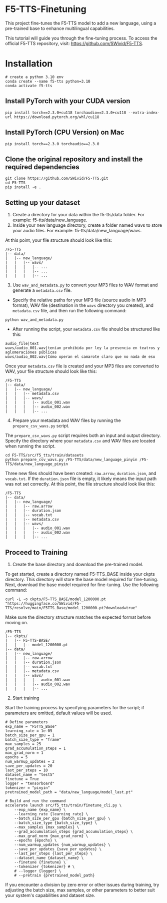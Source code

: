 # F5-TTS-Finetuning
This project fine-tunes the F5-TTS model to add a new language, using a pre-trained base to enhance multilingual capabilities.

This tutorial will guide you through the fine-tuning process. To access the official F5-TTS repository, visit: https://github.com/SWivid/F5-TTS.
# Installation
```
# create a python 3.10 env
conda create --name f5-tts python=3.10
conda activate f5-tts
```
## Install PyTorch with your CUDA version
```
pip install torch==2.3.0+cu118 torchaudio==2.3.0+cu118 --extra-index-url https://download.pytorch.org/whl/cu118
```
## Install PyTorch (CPU Version) on Mac
```
pip install torch==2.3.0 torchaudio==2.3.0
```
## Clone the original repository and install the required dependencies
```
git clone https://github.com/SWivid/F5-TTS.git
cd F5-TTS
pip install -e .
```
## Setting up your dataset
1. Create a directory for your data within the f5-tts/data folder. For example: f5-tts/data/new_language.
2. Inside your new language directory, create a folder named wavs to store your audio files. For example: f5-tts/data/new_language/wavs.

At this point, your file structure should look like this:
```
/F5-TTS
|-- data/
|   |-- new_language/
|   |   |-- wavs/
|   |   |   |-- ...
|   |   |   |-- ...
|   |   |   |-- ...
```
3. Use `wav_and_metadata.py` to convert your MP3 files to WAV format and generate a `metadata.csv` file.
   
* Specify the relative paths for your MP3 file (source audio in MP3 format), WAV file (destination in the `wavs` directory you created), and `metadata.csv` file, and then run the following command:
```
python wav_and_metadata.py
```
* After running the script, your `metadata.csv` file should be structured like this:
```
audio_file|text
wavs/audio_001.wav|tenían prohibida por ley la presencia en teatros y aglomeraciones públicas
wavs/audio_002.wav|Cómo operan el camarote claro que no nada de eso
```
Once your `metadata.csv` file is created and your MP3 files are converted to WAV, your file structure should look like this:
```
/F5-TTS
|-- data/
|   |-- new_language/
|   |   |-- metadata.csv
|   |   |-- wavs/
|   |   |   |-- audio_001.wav
|   |   |   |-- audio_002.wav
|   |   |   |-- ...
```
4. Prepare your metadata and WAV files by running the `prepare_csv_wavs.py` script.

The `prepare_csv_wavs.py` script requires both an input and output directory. Specify the directory where your `metadata.csv` and WAV files are located when running the script.
```
cd F5-TTS/src/f5_tts/train/datasets
python prepare_csv_wavs.py /F5-TTS/data/new_language_pinyin /F5-TTS/data/new_language_pinyin
```
Three new files should have been created: `raw.arrow`, `duration.json`, and `vocab.txt`.
If the `duration.json` file is empty, it likely means the input path was not set correctly. At this point, the file structure should look like this:
```
/F5-TTS
|-- data/
|   |-- new_language/
|   |   |-- raw.arrow
|   |   |-- duration.json
|   |   |-- vocab.txt
|   |   |-- metadata.csv
|   |   |-- wavs/
|   |   |   |-- audio_001.wav
|   |   |   |-- audio_002.wav
|   |   |   |-- ...
```
## Proceed to Training
1. Create the base directory and download the pre-trained model.
   
To get started, create a directory named F5-TTS_BASE inside your ckpts directory. This directory will store the base model required for fine-tuning.
Next, download the base model required for fine-tuning. Use the following command:
```
curl -L -o ckpts/F5-TTS_BASE/model_1200000.pt "https://huggingface.co/SWivid/F5-TTS/resolve/main/F5TTS_Base/model_1200000.pt?download=true"
```
Make sure the directory structure matches the expected format before moving on.
```
/F5-TTS
|-- ckpts/
|   |-- F5-TTS-BASE/
|   |   |-- model_1200000.pt
|-- data/
|   |-- new_language/
|   |   |-- raw.arrow
|   |   |-- duration.json
|   |   |-- vocab.txt
|   |   |-- metadata.csv
|   |   |-- wavs/
|   |   |   |-- audio_001.wav
|   |   |   |-- audio_002.wav
|   |   |   |-- ...
```
2. Start training

Start the training process by specifying parameters for the script; if parameters are omitted, default values will be used.
```
# Define parameters
exp_name = "F5TTS_Base"
learning_rate = 1e-05
batch_size_per_gpu = 1
batch_size_type = "frame"
max_samples = 25
grad_accumulation_steps = 1
max_grad_norm = 1
epochs = 5
num_warmup_updates = 2
save_per_updates = 20
last_per_steps = 10
dataset_name = "test5"
finetune = True
logger = "tensorboard"
tokenizer = "pinyin"
pretrained_model_path = "data/new_language/model_last.pt"

# Build and run the command
accelerate launch src/f5_tts/train/finetune_cli.py \
    --exp_name {exp_name} \
    --learning_rate {learning_rate} \
    --batch_size_per_gpu {batch_size_per_gpu} \
    --batch_size_type {batch_size_type} \
    --max_samples {max_samples} \
    --grad_accumulation_steps {grad_accumulation_steps} \
    --max_grad_norm {max_grad_norm} \
    --epochs {epochs} \
    --num_warmup_updates {num_warmup_updates} \
    --save_per_updates {save_per_updates} \
    --last_per_steps {last_per_steps} \
    --dataset_name {dataset_name} \
    --finetune {finetune} \
    --tokenizer {tokenizer} # \
    # --logger {logger} \
    # --pretrain {pretrained_model_path}
```
If you encounter a division by zero error or other issues during training, try adjusting the batch size, max samples, or other parameters to better suit your system's capabilities and dataset size.







